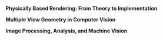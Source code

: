 **Physically Based Rendering: From Theory to Implementation**

**Multiple View Geometry in Computer Vision**

**Image Processing, Analysis, and Machine Vision**